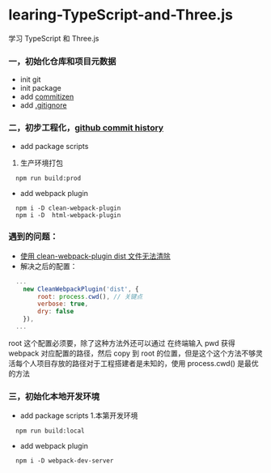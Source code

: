 # learing-TypeScript-and-Three.js
学习 TypeScript 和 Three.js


### 一，初始化仓库和项目元数据

  - init git
  - init package
  - add [commitizen](https://github.com/commitizen/cz-cli)
  - add [.gitignore](https://gist.github.com/andreasonny83/b24e38b7772a3ea362d8e8d238d5a7bc)

### 二，初步工程化，[github commit history](https://github.com/jamesjianpeng/learing-TypeScript-and-Three.js/commit/4e697c5162fd0c18fef9ce7b1b31a09c66ebb39a)

  - add package scripts
  1. 生产环境打包
```
  npm run build:prod
```

  - add webpack plugin
```
  npm i -D clean-webpack-plugin
  npm i -D  html-webpack-plugin
```

### 遇到的问题：
  - [使用 clean-webpack-plugin dist 文件无法清除](https://github.com/johnagan/clean-webpack-plugin/issues/10)
  - 解决之后的配置：
```js
  ...
    new CleanWebpackPlugin('dist', {
        root: process.cwd(), // 关键点
        verbose: true,
        dry: false
    }),
  ...
```
  root 这个配置必须要，除了这种方法外还可以通过 在终端输入 pwd 获得 webpack 对应配置的路径，然后 copy 到 root 的位置，但是这个这个方法不够灵活每个人项目存放的路径对于工程搭建者是未知的，使用 process.cwd() 是最优的方法

### 三，初始化本地开发环境

  - add package scripts
  1.本第开发环境
```
  npm run build:local
```

  - add webpack plugin
```
  npm i -D webpack-dev-server
```
